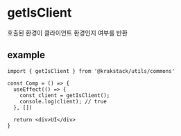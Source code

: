 # getIsClient

호출된 환경이 클라이언트 환경인지 여부를 반환

## example

```tsx
import { getIsClient } from '@krakstack/utils/commons'

const Comp = () => {
  useEffect(() => {
    const client = getIsClient();
    console.log(client); // true
  }, [])

  return <div>UI</div>
}
```
